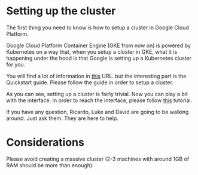 # Setting up the cluster

The first thing you need to know is how to setup a cluster in Google
Cloud Platform.

Google Cloud Platform Container Engine (GKE from now on) is powered by
Kubernetes on a way that, when you setup a closter in GKE, what it is
happening under the hood is that Google is setting up a Kubernetes
cluster for you.

You will find a lot of information in [this](https://cloud.google.com/container-engine/docs/) URL.
but the interesting part is the Quickstart guide. Please follow the
guide in order to setup a cluster.

As you can see, setting up a cluster is fairly trivial. Now you can play
a bit with the interface. In order to reach the interface, please follow
[this](https://cloud.google.com/container-engine/docs/oss-ui) tutorial.

If you have any question, Ricardo, Luke and David are going to be
walking around. Just ask them. They are here to help.

# Considerations

Please avoid creating a massive cluster (2-3 machines with around 1GB of
RAM should be more than enough).
